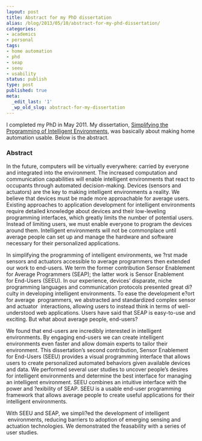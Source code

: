 ```yaml
---
layout: post
title: Abstract for my PhD dissertation
alias: /blog/2013/05/10/abstract-for-my-phd-dissertation/
categories:
- academics
- personal
tags:
- home automation
- phd
- seap
- seeu
- usability
status: publish
type: post
published: true
meta:
  _edit_last: '1'
  _wp_old_slug: abstract-for-my-dissertation
---
```

I completed my PhD in May 2011. My dissertation, <a title="Simplifying the Programming of Intelligent Environments at UT Library" href="http://repositories.lib.utexas.edu/handle/2152/ETD-UT-2011-05-3368">Simplifying the Programming of Intelligent Environments</a>, was basically about making home automation usable. Below is the abstract.

<h3>Abstract</h3>

In the future, computers will be virtually everywhere: carried by everyone and integrated into the environment. The increased computation and communication capabilities will enable intelligent environments that react to occupants through automated decision-making. Devices (sensors and actuators) are the key to making intelligent environments a reality. We believe that devices must be made more approachable for average users. Existing approaches to application development for intelligent environments require detailed knowledge about devices and their low-leveling programming interfaces, which greatly limits the number of potential users. Instead of limiting users, we must enable everyone to program the devices around them. Intelligent environments will not be commonplace until average people can set up and manage the hardware and software necessary for their personalized applications.


In simplifying the programming of intelligent environments, we ?rst made sensors and actuators accessible to average programmers then extended our work to end-users. We term the former contribution Sensor Enablement for Average Programmers (SEAP); the latter work is Sensor Enablement for End-Users (SEEU). In our experience, devices’ disparate, niche programming languages and communication protocols presented great di?culty in developing intelligent environments. To ease the development e?ort for average  programmers, we abstracted and standardized complex sensor and actuator  interactions, allowing users to instead think in terms of well-understood web applications. Users have said that SEAP is easy-to-use and exciting. But what about average people, end-users?

We found that end-users are incredibly interested in intelligent environments. By engaging end-users we can create intelligent environments even faster and allow domain experts to tailor their environment. This dissertation’s second contribution, Sensor Enablement for End-Users (SEEU) provides a visual programming interface that allows users to create personalized automated behaviors given available devices and data. We performed several user studies to uncover people’s desires for intelligent environments and determine the best interface for managing an intelligent environment. SEEU combines an intuitive interface with the power and ?exibility of SEAP. SEEU is a usable end-user programming framework that allows average people to create useful applications for their intelligent environments.

With SEEU and SEAP, we simpli?ed the development of intelligent  environments, reducing barriers to adoption of emerging sensing and actuation technologies. We demonstrated the feasability with a series of user studies.
